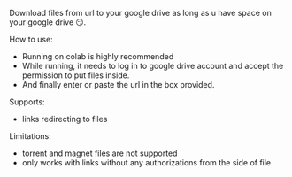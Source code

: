 Download files from url to your google drive as long as u have space on your google drive 😏.

How to use:
* Running on colab is highly recommended
* While running, it needs to log in to google drive account and accept the permission to put files inside.
* And finally enter or paste the url in the box provided.

Supports:
* links redirecting to files

Limitations:
* torrent and magnet files are not supported
* only works with links without any authorizations from the side of file
